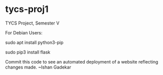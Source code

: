 # tycs-proj1
TYCS Project, Semester V

For Debian Users:

sudo apt install python3-pip

sudo pip3 install flask

Commit this code to see an automated deployment of a website reflecting changes made.
~Ishan Gadekar
